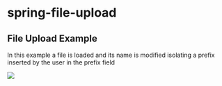 # spring-file-upload
<h2>File Upload Example</h2>
<p>In this example a file is loaded and its name is modified isolating a prefix inserted by the user in the prefix field</p>
<img src="fileUpload">
